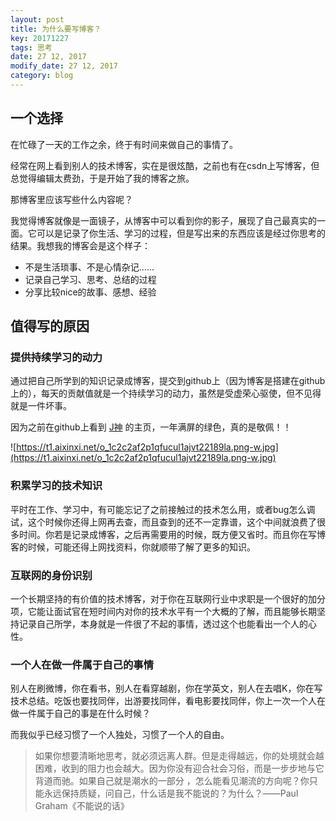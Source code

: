 ```yaml
---
layout: post
title: 为什么要写博客？
key: 20171227
tags: 思考
date: 27 12, 2017
modify_date: 27 12, 2017
category: blog
---
```


## 一个选择

在忙碌了一天的工作之余，终于有时间来做自己的事情了。

经常在网上看到别人的技术博客，实在是很炫酷，之前也有在csdn上写博客，但总觉得编辑太费劲，于是开始了我的博客之旅。

那博客里应该写些什么内容呢？

我觉得博客就像是一面镜子，从博客中可以看到你的影子，展现了自己最真实的一面。它可以是记录了你生活、学习的过程，但是写出来的东西应该是经过你思考的结果。我想我的博客会是这个样子：

- 不是生活琐事、不是心情杂记......
- 记录自己学习、思考、总结的过程
- 分享比较nice的故事、感想、经验

## 值得写的原因

### 提供持续学习的动力

通过把自己所学到的知识记录成博客，提交到github上（因为博客是搭建在github上的），每天的贡献值就是一个持续学习的动力，虽然是受虚荣心驱使，但不见得就是一件坏事。

因为之前在github上看到 [J神](https://github.com/JakeWharton) 的主页，一年满屏的绿色，真的是敬佩！！

![https://t1.aixinxi.net/o_1c2c2af2p1qfucul1ajvt22189la.png-w.jpg](https://t1.aixinxi.net/o_1c2c2af2p1qfucul1ajvt22189la.png-w.jpg)

### 积累学习的技术知识

平时在工作、学习中，有可能忘记了之前接触过的技术怎么用，或者bug怎么调试，这个时候你还得上网再去查，而且查到的还不一定靠谱，这个中间就浪费了很多时间。你若是记录成博客，之后再需要用的时候，既方便又省时。而且你在写博客的时候，可能还得上网找资料，你就顺带了解了更多的知识。

### 互联网的身份识别

一个长期坚持的有价值的技术博客，对于你在互联网行业中求职是一个很好的加分项，它能让面试官在短时间内对你的技术水平有一个大概的了解，而且能够长期坚持记录自己所学，本身就是一件很了不起的事情，透过这个也能看出一个人的心性。

### 一个人在做一件属于自己的事情

别人在刷微博，你在看书，别人在看穿越剧，你在学英文，别人在去唱K，你在写技术总结。吃饭也要找同伴，出游要找同伴，看电影要找同伴，你上一次一个人在做一件属于自己的事是在什么时候？

而我似乎已经习惯了一个人独处，习惯了一个人的自由。

>如果你想要清晰地思考，就必须远离人群。但是走得越远，你的处境就会越困难，收到的阻力也会越大。因为你没有迎合社会习俗，而是一步步地与它背道而驰。如果自己就是潮水的一部分 ，怎么能看见潮流的方向呢？你只能永远保持质疑，问自己，什么话是我不能说的？为什么？——Paul Graham《不能说的话》